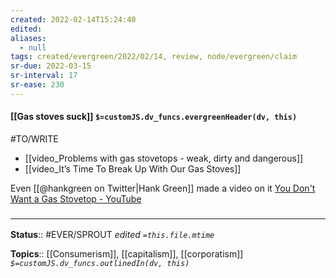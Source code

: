```yaml
---
created: 2022-02-14T15:24:40 
edited: 
aliases:
  - null
tags: created/evergreen/2022/02/14, review, node/evergreen/claim
sr-due: 2022-03-15
sr-interval: 17
sr-ease: 230
---
```


#### [[Gas stoves suck]] `$=customJS.dv_funcs.evergreenHeader(dv, this)`

#TO/WRITE 
- [[video_Problems with gas stovetops - weak, dirty and dangerous]]
- [[video_It’s Time To Break Up With Our Gas Stoves]]

Even [[@hankgreen on Twitter|Hank Green]] made a video on it [You Don't Want a Gas Stovetop - YouTube](https://www.youtube.com/watch?v=Bcqah8U_uKA)
### <hr class="footnote"/>

**Status**:: #EVER/SPROUT
*edited `=this.file.mtime`*

**Topics**:: [[Consumerism]], [[capitalism]], [[corporatism]]
*`$=customJS.dv_funcs.outlinedIn(dv, this)`*
